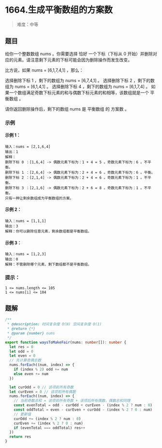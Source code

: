 # 1664.生成平衡数组的方案数

> 难度：中等

## 题目

给你一个整数数组 nums 。你需要选择 恰好 一个下标（下标从 0 开始）并删除对应的元素。请注意剩下元素的下标可能会因为删除操作而发生改变。

比方说，如果 nums = [6,1,7,4,1] ，那么：

选择删除下标 1 ，剩下的数组为 nums = [6,7,4,1] 。
选择删除下标 2 ，剩下的数组为 nums = [6,1,4,1] 。
选择删除下标 4 ，剩下的数组为 nums = [6,1,7,4] 。
如果一个数组满足奇数下标元素的和与偶数下标元素的和相等，该数组就是一个 平衡数组 。

请你返回删除操作后，剩下的数组 nums 是 平衡数组 的 方案数 。

### 示例

#### 示例 1：

```
输入：nums = [2,1,6,4]
输出：1
解释：
删除下标 0 ：[1,6,4] -> 偶数元素下标为：1 + 4 = 5 。奇数元素下标为：6 。不平衡。
删除下标 1 ：[2,6,4] -> 偶数元素下标为：2 + 4 = 6 。奇数元素下标为：6 。平衡。
删除下标 2 ：[2,1,4] -> 偶数元素下标为：2 + 4 = 6 。奇数元素下标为：1 。不平衡。
删除下标 3 ：[2,1,6] -> 偶数元素下标为：2 + 6 = 8 。奇数元素下标为：1 。不平衡。
只有一种让剩余数组成为平衡数组的方案。
```

#### 示例 2：

```
输入：nums = [1,1,1]
输出：3
解释：你可以删除任意元素，剩余数组都是平衡数组。
```

#### 示例 3：

```
输入：nums = [1,2,3]
输出：0
解释：不管删除哪个元素，剩下数组都不是平衡数组。
```

### 提示：

```
1 <= nums.length <= 105
1 <= nums[i] <= 104
```

## 题解

```ts
/**
 * @description: 时间复杂度 O(N) 空间复杂度 O(1)
 * @return {*}
 * @param {number} nums
 */
export function waysToMakeFair(nums: number[]): number {
  let res = 0
  let odd = 0
  let even = 0
  // 先计算奇偶总数
  nums.forEach((num, index) => {
    if (index % 2) odd += num
    else even += num
  })

  let curOdd = 0 // 该项前所有奇数
  let curEven = 0 // 该项前所有偶数
  nums.forEach((num, index) => {
    // 当前奇数总和 = 该项前所有奇数 + 该项后所有偶数，偶数总和同理
    const evenTotal = odd - curOdd + curEven - (index % 2 ? num : 0)
    const oddTotal = even - curEven + curOdd - (index % 2 ? 0 : num)
    // 更新值
    curOdd += (index % 2 ? num : 0)
    curEven += (index % 2 ? 0 : num)
    if (evenTotal === oddTotal) res++
  })
  return res
}
```
